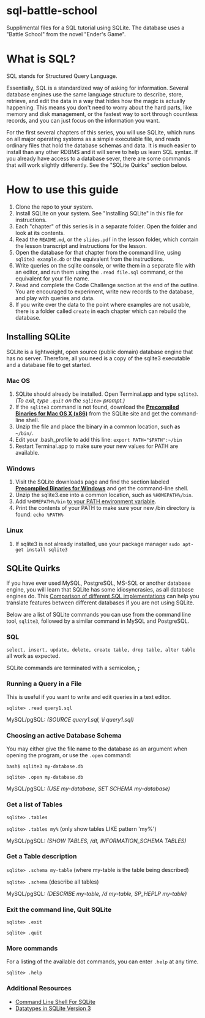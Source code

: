 sql-battle-school
=================

Supplimental files for a SQL tutorial using SQLite. The database uses a "Battle School" from the novel "Ender's Game".

# What is SQL?

SQL stands for Structured Query Language.

Essentially, SQL is a standardized way of asking for information. Several database engines use the same language structure to describe, store, retrieve, and edit the data in a way that hides how the magic is actually happening. This means you don't need to worry about the hard parts, like memory and disk management, or the fastest way to sort through countless records, and you can just focus on the information you want.

For the first several chapters of this series, you will use SQLite, which runs on all major operating systems as a simple executable file, and reads ordinary files that hold the database schemas and data. It is much easier to install than any other RDBMS and it will serve to help us learn SQL syntax. If you already have access to a database sever, there are some commands that will work slightly differently. See the "SQLite Quirks" section below.


# How to use this guide

1. Clone the repo to your system.
2. Install SQLite on your system. See "Installing SQLite" in this file for instructions.
3. Each "chapter" of this series is in a separate folder. Open the folder and look at its contents.
4. Read the `README.md`, or the `slides.pdf` in the lesson folder, which contain the lesson transcript and instructions for the lesson.
5. Open the database for that chapter from the command line, using `sqlite3 example.db` or the equivalent from the instructions.
6. Write queries on the sqlite console, or write them in a separate file with an editor, and run them using the `.read file.sql` command, or the equivalent for your file name.
7. Read and complete the Code Challenge section at the end of the outline. You are encouraged to experiment, write new records to the database, and play with queries and data.
8. If you write over the data to the point where examples are not usable, there is a folder called `create` in each chapter which can rebuild the database.

## Installing SQLite

SQLite is a lightweight, open source (public domain) database engine that has no server. Therefore, all you need is a copy of the sqlite3 executable and a database file to get started.

### Mac OS

1. SQLite should already be installed. Open Terminal.app and type `sqlite3`. _(To exit, type `.quit` on the `sqlite>` prompt.)_
2. If the `sqlite3` command is not found, download the [**Precompiled Binaries for Mac OS X (x86)**](http://www.sqlite.org/download.html#mac) from the SQLite site and get the command-line shell.
3. Unzip the file and place the binary in a common location, such as `~/bin/`.
4. Edit your .bash_profile to add this line: `export PATH="$PATH":~/bin`
5. Restart Terminal.app to make sure your new values for PATH are available.

### Windows

1. Visit the SQLite downloads page and find the section labeled [**Precompiled Binaries for Windows**](http://www.sqlite.org/download.html#win32) and get the command-line shell.
2. Unzip the sqlite3.exe into a common location, such as `%HOMEPATH%/bin`.
3. Add `%HOMEPATH%/bin` [to your PATH environment variable](http://msdn.microsoft.com/en-us/library/office/ee537574%28v=office.14%29.aspx).
4. Print the contents of your PATH to make sure your new /bin directory is found: `echo %PATH%`

### Linux

1. If sqlite3 is not already installed, use your package manager `sudo apt-get install sqlite3`

## SQLite Quirks

If you have ever used MySQL, PostgreSQL, MS-SQL or another database engine, you will learn that SQLite has some idiosyncrasies, as all database engines do. This [Comparison of different SQL implementations](http://troels.arvin.dk/db/rdbms/) can help you translate features between different databases if you are not using SQLite.

Below are a list of SQLite commands you can use from the command line tool, `sqlite3`, followed by a similar command in MySQL and PostgreSQL.

### SQL

`select, insert, update, delete, create table, drop table, alter table` all work as expected.

SQLite commands are terminated with a semicolon, **;**

### Running a Query in a File

This is useful if you want to write and edit queries in a text editor.

`sqlite> .read query1.sql`

MySQL/pgSQL: _(SOURCE query1.sql, \i query1.sql)_

### Choosing an active Database Schema 

You may either give the file name to the database as an argument when opening the program, or use the `.open` command:
 
`bash$ sqlite3 my-database.db`

`sqlite> .open my-database.db`

MySQL/pgSQL: _(USE my-database, SET SCHEMA my-database)_

### Get a list of Tables 

`sqlite> .tables`

`sqlite> .tables my%` (only show tables LIKE pattern 'my%')

MySQL/pgSQL: _(SHOW TABLES, /dt, INFORMATION_SCHEMA TABLES)_

### Get a Table description 

`sqlite> .schema my-table` (where my-table is the table being described)

`sqlite> .schema` (describe all tables)

MySQL/pgSQL: _(DESCRIBE my-table, /d my-table, SP_HEPLP my-table)_

### Exit the command line, Quit SQLite

`sqlite> .exit`

`sqlite> .quit`

### More commands

For a listing of the available dot commands, you can enter `.help` at any time.

`sqlite> .help`

### Additional Resources

* [Command Line Shell For SQLite](http://www.sqlite.org/cli.html)
* [Datatypes in SQLite Version 3](http://www.sqlite.org/datatype3.html)
